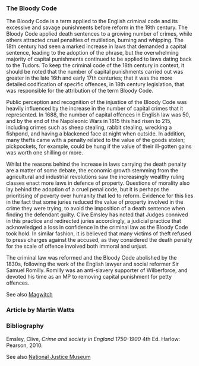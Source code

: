 ### The Bloody Code

The Bloody Code is a term applied to the English criminal code and its excessive and savage punishments before reform in the 19th century.  The Bloody Code applied death sentences to a growing number of crimes, while others attracted cruel penalties of mutilation, burning and whipping. The 18th century had seen a marked increase in laws that demanded a capital sentence, leading to the adoption of the phrase, but the overwhelming majority of capital punishments continued to be applied to laws dating back to the Tudors. To keep the criminal code of the 18th century in context, it should be noted that the number of capital punishments carried out was greater in the late 16th and early 17th centuries; that it was the more detailed codification of specific offences, in 18th century legislation, that was responsible for the attribution of the term Bloody Code.  

Public perception and recognition of the injustice of the Bloody Code was heavily influenced by the increase in the number of capital crimes that it represented.  In 1688, the number of capital offences in English law was 50, and by the end of the Napoleonic Wars in 1815 this had risen to 215, including crimes such as sheep stealing, rabbit stealing, wrecking a fishpond, and having a blackened face at night when outside. In addition, many thefts came with a penalty related to the value of the goods stolen; pickpockets, for example, could be hung if the value of their ill-gotten gains was worth one shilling or more. 

Whilst the reasons behind the increase in laws carrying the death penalty are a matter of some debate, the economic growth stemming from the agricultural and industrial revolutions saw the increasingly wealthy ruling classes enact more laws in defence of property. Questions of morality also lay behind the adoption of a cruel penal code, but it is perhaps the prioritising of poverty over humanity that led to reform. Evidence for this lies in the fact that some juries reduced the value of property involved in the crime they were trying, to avoid the imposition of a death sentence when finding the defendant guilty. Clive Emsley has noted that Judges connived in this practice and redirected juries accordingly, a judicial practice that acknowledged a loss in confidence in the criminal law as the Bloody Code took hold.  In similar fashion, it is believed that many victims of theft refused to press charges against the accused, as they considered the death penalty for the scale of offence involved both immoral and unjust.

The criminal law was reformed and the Bloody Code abolished by the 1830s, following the work of the English lawyer and social reformer Sir Samuel Romilly. Romilly was an anti-slavery supporter of Wilberforce, and devoted his time as an MP to removing capital punishment for petty offences.

See also [Magwitch](/dickens/great-expectations-curated-walk)

### Article by Martin Watts

### Bibliography

Emsley, Clive, _Crime and society in England 1750-1900_  4th Ed. Harlow: Pearson, 2010.

See also [National Justice Museum](nationaljusticemuseum.org.uk)



